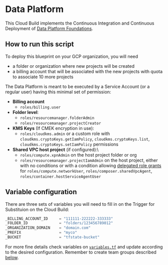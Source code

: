# Data Platform

This Cloud Build implements the Continuous Integration and Continuous Deployment of [Data Platform Foundations](../../blueprints/data-solutions/data-platform-foundations).

## How to run this script

To deploy this blueprint on your GCP organization, you will need

- a folder or organization where new projects will be created
- a billing account that will be associated with the new projects with quota to associate 10 more projects

The Data Platform is meant to be executed by a Service Account (or a regular user) having this minimal set of permission:

- **Billing account**
  - `roles/billing.user`
- **Folder level**:
  - `roles/resourcemanager.folderAdmin`
  - `roles/resourcemanager.projectCreator`
- **KMS Keys** (If CMEK encryption in use):
  - `roles/cloudkms.admin` or a custom role with `cloudkms.cryptoKeys.getIamPolicy`, `cloudkms.cryptoKeys.list`, `cloudkms.cryptoKeys.setIamPolicy` permissions
- **Shared VPC host project** (if configured):\
  - `roles/compute.xpnAdmin` on the host project folder or org
  - `roles/resourcemanager.projectIamAdmin` on the host project, either with no conditions or with a condition allowing [delegated role grants](https://medium.com/google-cloud/managing-gcp-service-usage-through-delegated-role-grants-a843610f2226#:~:text=Delegated%20role%20grants%20is%20a,setIamPolicy%20permission%20on%20a%20resource.) for `roles/compute.networkUser`, `roles/composer.sharedVpcAgent`, `roles/container.hostServiceAgentUser`

## Variable configuration

There are three sets of variables you will need to fill in on the Trigger for Substituion on the Cloud Build:

```tfvars
_BILLING_ACCOUNT_ID     = "111111-222222-333333"
_FOLDER_ID              = "folders/123456789012"
_ORGANIZATION_DOMAIN    = "domain.com"
_PREFIX                 = "myco"
_BUCKET                 = "tfstate-bucket"
```

For more fine details check variables on [`variables.tf`](../../blueprints/data-solutions/data-platform-foundations/variables.tf) and update according to the desired configuration. Remember to create team groups described [below](#groups).
